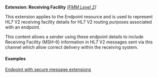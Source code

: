 **Extension: Receiving Facility** *[[FMM Level 2](guidance.html)]*

This extension applies to the Endpoint resource and is used to represent HL7 V2 receiving facility details for HL7 V2 routing purposes associated with an endpoint.

This content allows a sender using these endpoint details to include Receiving Facility (MSH-6) information in HL7 V2 messages sent via this channel which allow correct delivery within the receiving system.

#### Examples

[Endpoint with secure message extensions](Endpoint-example0.html)
